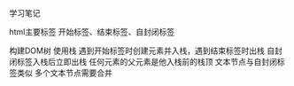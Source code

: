 学习笔记


html主要标签
开始标签、结束标签、自封闭标签

构建DOM树
使用栈 
遇到开始标签时创建元素并入栈，遇到结束标签时出栈
自封闭标签入栈后立即出栈
任何元素的父元素是他入栈前的栈顶
文本节点与自封闭标签类似 
多个文本节点需要合并